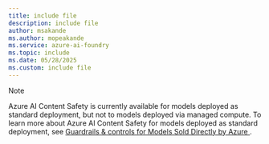```yaml
---
title: include file
description: include file
author: msakande
ms.author: mopeakande
ms.service: azure-ai-foundry
ms.topic: include
ms.date: 05/28/2025
ms.custom: include file
---
```


> [!NOTE]
> Azure AI Content Safety is currently available for models deployed as standard deployment, but not to models deployed via managed compute. To learn more about Azure AI Content Safety for models deployed as standard deployment, see [Guardrails & controls for Models Sold Directly by Azure ](../concepts/model-catalog-content-safety.md).
